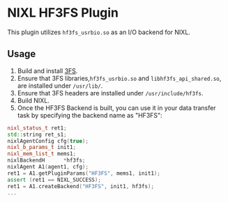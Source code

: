# NIXL HF3FS Plugin

This plugin utilizes `hf3fs_usrbio.so` as an I/O backend for NIXL.

## Usage
1. Build and install [3FS](https://github.com/deepseek-ai/3FS/).
2. Ensure that 3FS libraries,`hf3fs_usrbio.so` and `libhf3fs_api_shared.so`, are installed under `/usr/lib/`.
3. Ensure that 3FS headers are installed under `/usr/include/hf3fs`.
4. Build NIXL.
5. Once the HF3FS Backend is built, you can use it in your data transfer task by specifying the backend name as "HF3FS":

```cpp
nixl_status_t ret1;
std::string ret_s1;
nixlAgentConfig cfg(true);
nixl_b_params_t init1;
nixl_mem_list_t mems1;
nixlBackendH      *hf3fs;
nixlAgent A1(agent1, cfg);
ret1 = A1.getPluginParams("HF3FS", mems1, init1);
assert (ret1 == NIXL_SUCCESS);
ret1 = A1.createBackend("HF3FS", init1, hf3fs);
...
```

